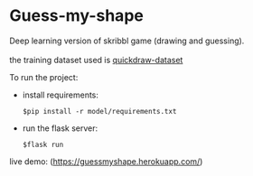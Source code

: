 # Guess-my-shape
Deep learning version of skribbl game (drawing and guessing). <br/><br/>
the training dataset used is [quickdraw-dataset](https://github.com/googlecreativelab/quickdraw-dataset) 


To run the project:

- install requirements:

   ```
  $pip install -r model/requirements.txt 
  ```
  
- run the flask server:
   ```
  $flask run
  ```
 
 live demo:
 (https://guessmyshape.herokuapp.com/)
